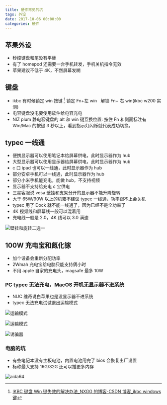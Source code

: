 ```yaml
---
title: 硬件常见的坑
tags: 外设
date: 2017-10-06 00:00:00
categories: 硬件
---
```


## 苹果外设

- 秒控键盘和笔没有平替
- 有了 homepod 还需要一台手机转发，手机关机指令无效
- 苹果建议不低于 4K，不然屏幕发糊 <!--more-->

## 键盘

- ikbc 有时候锁定 win 按键 [^1] 锁定 Fn+左 win   解锁 Fn+ 右 win(ikbc w200 实测)
- 电容键盘没电要使用软件给电容充电
- NIZ plum 静电容键盘的 alt 和 win 键互换位置: 按住 Fn 和侧面标注有 Win/Mac 的按键 3 秒以上，看到指示灯闪烁就代表成功切换。

## typec 一线通

- 便携显示器可以使用笔记本给屏幕供电，此时显示器作为 hub
- 大型显示器可以使用显示器给屏幕供电，此时显示器作为 hub
- c 口 ipad 也可以一线通，此时显示器作为 hub
- 部分安卓手机可以一线通，此时显示器作为 hub
- 部分小米手机能充电，能做 hub，不支持视频
- 显示器不支持给充电 c 宝供电
- 三星客服说 vesa 壁挂和支架分开的显示器不能升降旋转
- 大于 65W/90W 以上的机箱不建议 typec 一线通，功率跟不上会关机
- typec 用了 Dock 就不能一线通了，因为已经不是全功率了
- 4K 视频线和屏幕线一般可以混着用
- 充电线一般是 2.0，4K 线可以 3.0 满速

![壁挂和旋转二选一](https://raw.githubusercontent.com/Xu-Hardy/image-host/master/20230124150507.png)

## 100W 充电宝和氮化镓

- 加个设备会重新分配功率
- 2Wmah 充电宝给电脑只能支持俩小时
- 不用 apple 自家的充电头，magsafe 最多 10W

### PC typec 无法充电，MacOS 开机无显示器不进系统

- NUC 维奇说白苹果也是没显示器不进系统
- typec 无法充电试试退出运输模式

![运输模式](https://raw.githubusercontent.com/Xu-Hardy/image-host/master/20230124150547.png)

![运输模式](https://raw.githubusercontent.com/Xu-Hardy/image-host/master/20230124150603.png)

![诱骗器](https://raw.githubusercontent.com/Xu-Hardy/image-host/master/20230124150621.png)

### 电脑的坑

- 有些笔记本没有主板电池，内置电池用完了 bios 会恢复出厂设置
- 标称最大支持 16G/32G 还可以插更多内存

![aida64](https://raw.githubusercontent.com/Xu-Hardy/image-host/master/7036babdd227a619ea99d8c8ce1baee.png)

[^1]: [IKBC 键盘 Win 键失效的解决办法\_NXGG 的博客-CSDN 博客\_ikbc windows 键](https://blog.csdn.net/norman_irsa/article/details/114735798)
